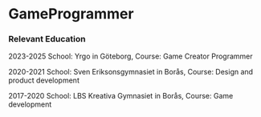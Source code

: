 # GameProgrammer

### Relevant Education
2023-2025 School: Yrgo in Göteborg, Course: Game Creator Programmer

2020-2021 School: Sven Eriksonsgymnasiet in Borås, Course: Design and product development

2017-2020 School: LBS Kreativa Gymnasiet in Borås, Course: Game development
